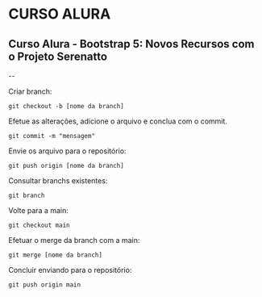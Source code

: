 # CURSO ALURA

<h2>Curso Alura - Bootstrap 5: Novos Recursos com o Projeto Serenatto</h2>

--

Criar branch:
```
git checkout -b [nome da branch]
```

Efetue as alterações, adicione o arquivo e conclua com o commit.
```
git commit -m "mensagem"
```

Envie os arquivo para o repositório:
```
git push origin [nome da branch]
```

Consultar branchs existentes:
```
git branch
```

Volte para a main:
```
git checkout main
```

Efetuar o merge da branch com a main:
```
git merge [nome da branch]
```

Concluir enviando para o repositório:
```
git push origin main
```
